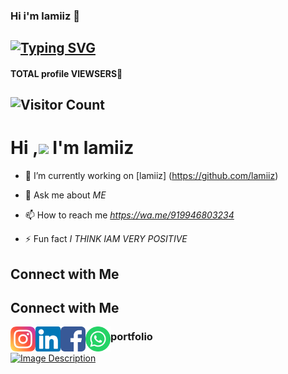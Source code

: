 

### Hi i'm lamiiz 👋

## [![Typing SVG](https://readme-typing-svg.herokuapp.com?font=Lemon+milk&color=F7000&lines=Hi...++im+lamiiz;Welcome+to+my+profile;full+stack+developer)](https://git.io/typing-svg)
#### TOTAL profile VIEWSERS📍
## ![Visitor Count](https://profile-counter.glitch.me/typegrapher/count.svg)


# Hi ,<a href="Hey"><img src="https://raw.githubusercontent.com/TOXIC-DEVIL/TOXIC-DEVIL/TOXIC-DEVIL-OFFICIAL/media/Hi.gif" width="48px"></a> I'm lamiiz&nbsp;




- 🔭 I’m currently working on [lamiiz] (https://github.com/lamiiz)

- 💬 Ask me about *ME*

- 📫 How to reach me *https://wa.me/919946803234*

- ⚡ Fun fact *I THINK IAM VERY POSITIVE*


## Connect with Me

## Connect with Me


[<img align="left" alt="Instagram" height="40px" width="40px" src="images/instagram.png" />](https://www.instagram.com/your_username/)
[<img align="left" alt="LinkedIn" height="40px" width="40px" src="images/linkedin.png" />](https://www.linkedin.com/in/your_username/)
[<img align="left" alt="Facebook" height="40px" width="40px" src="images/facebook.png" />](https://www.facebook.com/your_username/)
[<img align="left" alt="WhatsApp" height="40px" width="40px" src="images/whatsapp.png" />](https://wa.me/your_phonenumber/)

### portfolio

[![Image Description](https://i.ibb.co/qWjRk4x/Screenshot-from-2023-08-07-12-25-01.png)](https://muhammedlamees.great-site.net/)